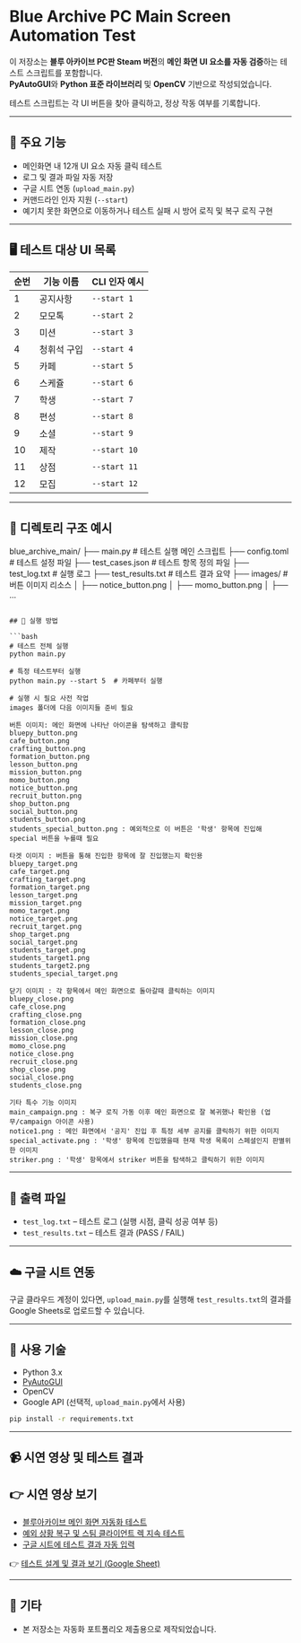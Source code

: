 # Blue Archive PC Main Screen Automation Test

이 저장소는 **블루 아카이브 PC판 Steam 버전**의 **메인 화면 UI 요소를 자동 검증**하는 테스트 스크립트를 포함합니다.  
**PyAutoGUI**와 **Python 표준 라이브러리** 및 **OpenCV** 기반으로 작성되었습니다.

테스트 스크립트는 각 UI 버튼을 찾아 클릭하고, 정상 작동 여부를 기록합니다.

---

## 📌 주요 기능

- 메인화면 내 12개 UI 요소 자동 클릭 테스트
- 로그 및 결과 파일 자동 저장
- 구글 시트 연동 (`upload_main.py`)
- 커맨드라인 인자 지원 (`--start`)
- 예기치 못한 화면으로 이동하거나 테스트 실패 시 방어 로직 및 복구 로직 구현

---

## 🖥️ 테스트 대상 UI 목록

| 순번 | 기능 이름         | CLI 인자 예시      |
|------|------------------|--------------------|
| 1    | 공지사항          | `--start 1`        |
| 2    | 모모톡            | `--start 2`        |
| 3    | 미션              | `--start 3`        |
| 4    | 청휘석 구입       | `--start 4`        |
| 5    | 카페              | `--start 5`        |
| 6    | 스케쥴            | `--start 6`        |
| 7    | 학생              | `--start 7`        |
| 8    | 편성              | `--start 8`        |
| 9    | 소셜              | `--start 9`        |
| 10   | 제작              | `--start 10`       |
| 11   | 상점              | `--start 11`       |
| 12   | 모집              | `--start 12`       |

---

## 📂 디렉토리 구조 예시

blue_archive_main/
├── main.py                 # 테스트 실행 메인 스크립트
├── config.toml            # 테스트 설정 파일
├── test_cases.json        # 테스트 항목 정의 파일
├── test_log.txt           # 실행 로그
├── test_results.txt       # 테스트 결과 요약
├── images/                # 버튼 이미지 리소스
│   ├── notice_button.png
│   ├── momo_button.png
│   ├── ...
```

## 🚀 실행 방법

```bash
# 테스트 전체 실행
python main.py

# 특정 테스트부터 실행
python main.py --start 5  # 카페부터 실행

# 실행 시 필요 사전 작업
images 폴더에 다음 이미지들 준비 필요

버튼 이미지: 메인 화면에 나타난 아이콘을 탐색하고 클릭함
bluepy_button.png
cafe_button.png
crafting_button.png
formation_button.png
lesson_button.png
mission_button.png
momo_button.png
notice_button.png
recruit_button.png
shop_button.png
social_button.png
students_button.png
students_special_button.png : 예외적으로 이 버튼은 '학생' 항목에 진입해 special 버튼을 누를때 필요

타겟 이미지 : 버튼을 통해 진입한 항목에 잘 진입했는지 확인용
bluepy_target.png
cafe_target.png
crafting_target.png
formation_target.png
lesson_target.png
mission_target.png
momo_target.png
notice_target.png
recruit_target.png
shop_target.png
social_target.png
students_target.png
students_target1.png
students_target2.png
students_special_target.png

닫기 이미지 : 각 항목에서 메인 화면으로 돌아갈때 클릭하는 이미지
bluepy_close.png
cafe_close.png
crafting_close.png
formation_close.png
lesson_close.png
mission_close.png
momo_close.png
notice_close.png
recruit_close.png
shop_close.png
social_close.png
students_close.png

기타 특수 기능 이미지 
main_campaign.png : 복구 로직 가동 이후 메인 화면으로 잘 복귀했나 확인용 (업무/campaign 아이콘 사용)
notice1.png : 메인 화면에서 '공지' 진입 후 특정 세부 공지를 클릭하기 위한 이미지
special_activate.png : '학생' 항목에 진입했을때 현재 학생 목록이 스페셜인지 판별위한 이미지
striker.png : '학생' 항목에서 striker 버튼을 탐색하고 클릭하기 위한 이미지

```

---

## 📄 출력 파일

- `test_log.txt` – 테스트 로그 (실행 시점, 클릭 성공 여부 등)
- `test_results.txt` – 테스트 결과 (PASS / FAIL)

---

## ☁️ 구글 시트 연동

구글 클라우드 계정이 있다면, `upload_main.py`를 실행해 `test_results.txt`의 결과를 Google Sheets로 업로드할 수 있습니다.

---

## 🧰 사용 기술

- Python 3.x
- [PyAutoGUI](https://pypi.org/project/pyautogui/)
- OpenCV
- Google API (선택적, `upload_main.py`에서 사용)

```bash
pip install -r requirements.txt
```

---

## 📹 시연 영상 및 테스트 결과

## 👉 시연 영상 보기

- [블루아카이브 메인 화면 자동화 테스트](https://youtu.be/LAH9yk3UA8k)  
- [예외 상황 복구 및 스팀 클라이언트 렉 지속 테스트](https://youtu.be/0PilaoCcWsU)  
- [구글 시트에 테스트 결과 자동 입력](https://youtu.be/vN7u8v_onKI)

👉 [테스트 설계 및 결과 보기 (Google Sheet)](https://docs.google.com/spreadsheets/d/1RJwQvNWn9rVNjy3hYpxLwXlS4RYEvjnUWjgHTlPDYW8/edit?usp=sharing)

---

## 📁 기타

- 본 저장소는 자동화 포트폴리오 제출용으로 제작되었습니다.
